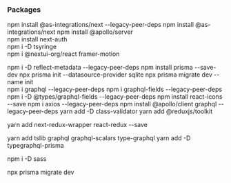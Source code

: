 ### Packages

npm install @as-integrations/next --legacy-peer-deps
npm install @as-integrations/next
npm install @apollo/server      
npm install next-auth     
npm i -D tsyringe  
npm i @nextui-org/react framer-motion

npm i -D reflect-metadata --legacy-peer-deps
npm install prisma --save-dev
npx prisma init --datasource-provider sqlite
npx prisma migrate dev --name init   
npm i graphql --legacy-peer-deps
npm i graphql-fields --legacy-peer-deps
npm i -D @types/graphql-fields --legacy-peer-deps
npm install react-icons --save
npm i axios --legacy-peer-deps
npm install @apollo/client graphql --legacy-peer-deps
yarn add -D class-validator
yarn add @reduxjs/toolkit

yarn add next-redux-wrapper react-redux --save

yarn add tslib graphql graphql-scalars type-graphql
yarn add -D typegraphql-prisma

npm i -D  sass

npx prisma migrate dev